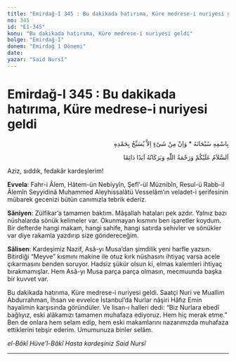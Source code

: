 ```yaml
---
title: "Emirdağ-I 345 : Bu dakikada hatırıma, Küre medrese-i nuriyesi geldi"
no: 345
id: "E1-345"
konu: "Bu dakikada hatırıma, Küre medrese-i nuriyesi geldi"
bolge: "Emirdağ-I"
donem: "Emirdağ 1 Dönemi"
date: 
yazar: "Said Nursî"
---
```


# Emirdağ-I 345 : Bu dakikada hatırıma, Küre medrese-i nuriyesi geldi

<p class="arabic" dir="rtl" title="Meal: “Subhân Allah’ın adıyla” * “Hiçbir şey yoktur ki O'nu hamd ile tesbih etmesin” [İsrâ 17:44]">بِاسْمِهِ سُبْحَانَهُ * وَاِنْ مِنْ شَىْءٍ اِلاَّ يُسَبِّحُ بِحَمْدِهِ</p>

<p class="arabic" dir="rtl" title="Meal: “Allah’ın selâmı, rahmeti ve bereketleri, ebedî ve dâimî olarak üzerinize olsun.”">اَلسَّلاَمُ عَلَيْكُمْ وَرَحْمَةُ اللّٰهِ وَبَرَكَاتُهُ اَبَدًا دَائِمًا</p>

Aziz, sıddık, fedakâr kardeşlerim!

**Evvela**: Fahr-i Âlem, Hâtem-ün Nebiyyîn, Şefî’-ül Müznibîn, Resul-ü Rabb-il Âlemîn Seyyidinâ Muhammed Aleyhissalâtü Vesselâm’ın veladet-i şerifesinin mübarek gecenizi bütün canımızla tebrik ederiz.

**Sâniyen**: Zülfikar’a tamamen baktım. Mâşallah hataları pek azdır. Yalnız bazı nüshalarda sönük kelimeler var. Okunmayan kısmını ben işaretler koydum. Bir defterde hangi makam, hangi sahife, hangi satırda sehivler ve sönükler var diye rakamla yazdırıp size göndereceğim.

**Sâlisen**: Kardeşimiz Nazif, Asâ-yı Musa’dan şimdilik yeni harfle yazsın. Bitirdiği “Meyve” kısmını makine ile otuz kırk nüshasını ihtiyaç varsa acele çıkarmasını benden soruyor. Hadsiz şükür olsun ki, elmas kalemleri ihtiyaç bırakmamışlar. Hem Asâ-yı Musa parça parça olmasın, mecmuunda başka bir kuvvet var.

Bu dakikada hatırıma, Küre medrese-i nuriyesi geldi. Saatçi Nuri ve Muallim Abdurrahman, İhsan ve evvelce İstanbul’da Nurlar nâşiri Hâfız Emin hayalimin karşısında göründüler. Ve lisan-ı halleri dedi: “Biz Nurlara ebedî bağlıyız, eski alâkamızı tamamen muhafaza ediyoruz. Hem hiç merak etme.” Ben de onlara hem selam edip, hem eski makamlarını nazarımızda muhafaza ettiklerini tebşir ederim. Umumunuza binler selâm.

*el-Bâkî Hüve’l-Bâkî*
*Hasta kardeşiniz*
*Said Nursî*

***
